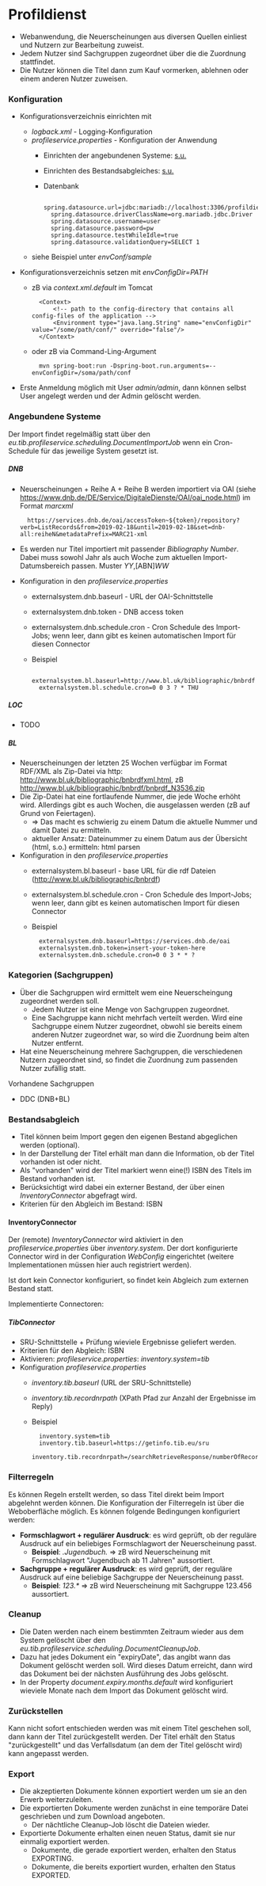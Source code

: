 # Profildienst

* Webanwendung, die Neuerscheinungen aus diversen Quellen einliest und Nutzern zur Bearbeitung zuweist.
* Jedem Nutzer sind Sachgruppen zugeordnet über die die Zuordnung stattfindet.
* Die Nutzer können die Titel dann zum Kauf vormerken, ablehnen oder einem anderen Nutzer zuweisen.

### Konfiguration

* Konfigurationsverzeichnis einrichten mit
    * _logback.xml_ - Logging-Konfiguration
    * _profileservice.properties_ - Konfiguration der Anwendung
        * Einrichten der angebundenen Systeme: [s.u.](#angebundene-systeme)
        * Einrichten des Bestandsabgleiches: [s.u.](#bestandsabgleich)
        * Datenbank

                spring.datasource.url=jdbc:mariadb://localhost:3306/profildienst
                spring.datasource.driverClassName=org.mariadb.jdbc.Driver
                spring.datasource.username=user
                spring.datasource.password=pw
                spring.datasource.testWhileIdle=true
                spring.datasource.validationQuery=SELECT 1

    * siehe Beispiel unter _envConf/sample_

* Konfigurationsverzeichnis setzen mit _envConfigDir=PATH_
    
    * zB via _context.xml.default_ im Tomcat
            
            <Context>
            	<!-- path to the config-directory that contains all config-files of the application -->
            	<Environment type="java.lang.String" name="envConfigDir" value="/some/path/conf/" override="false"/>
            </Context>

    * oder zB via Command-Ling-Argument
    
            mvn spring-boot:run -Dspring-boot.run.arguments=--envConfigDir=/soma/path/conf
     
* Erste Anmeldung möglich mit User _admin/admin_, dann können selbst User angelegt werden und der Admin gelöscht werden.


### Angebundene Systeme

Der Import findet regelmäßig statt über den _eu.tib.profileservice.scheduling.DocumentImportJob_ wenn ein Cron-Schedule für das jeweilige System gesetzt ist.

##### DNB

* Neuerscheinungen + Reihe A + Reihe B werden importiert via OAI (siehe <https://www.dnb.de/DE/Service/DigitaleDienste/OAI/oai_node.html>) im Format _marcxml_

        https://services.dnb.de/oai/accessToken~${token}/repository?verb=ListRecords&from=2019-02-18&until=2019-02-18&set=dnb-all:reiheN&metadataPrefix=MARC21-xml

* Es werden nur Titel importiert mit passender _Bibliography Number_. Dabei muss sowohl Jahr als auch Woche zum aktuellen Import-Datumsbereich passen. Muster _YY_,[ABN]_WW_
* Konfiguration in den _profileservice.properties_
     * externalsystem.dnb.baseurl - URL der OAI-Schnittstelle
     * externalsystem.dnb.token - DNB access token
     * externalsystem.dnb.schedule.cron - Cron Schedule des Import-Jobs;  wenn leer, dann gibt es keinen automatischen Import für diesen Connector
     * Beispiel  

             externalsystem.bl.baseurl=http://www.bl.uk/bibliographic/bnbrdf
             externalsystem.bl.schedule.cron=0 0 3 ? * THU

##### LOC
* TODO

##### BL
* Neuerscheinungen der letzten 25 Wochen verfügbar im Format RDF/XML als Zip-Datei via http: <http://www.bl.uk/bibliographic/bnbrdfxml.html>, zB <http://www.bl.uk/bibliographic/bnbrdf/bnbrdf_N3536.zip>
* Die Zip-Datei hat eine fortlaufende Nummer, die jede Woche erhöht wird. Allerdings gibt es auch Wochen, die ausgelassen werden (zB auf Grund von Feiertagen).
    * => Das macht es schwierig zu einem Datum die aktuelle Nummer und damit Datei zu ermitteln.
    * aktueller Ansatz: Dateinummer zu einem Datum aus der Übersicht (html, s.o.) ermitteln: html parsen
* Konfiguration in den _profileservice.properties_
     * externalsystem.bl.baseurl - base URL für die rdf Dateien (http://www.bl.uk/bibliographic/bnbrdf)
     * externalsystem.bl.schedule.cron - Cron Schedule des Import-Jobs;  wenn leer, dann gibt es keinen automatischen Import für diesen Connector
     * Beispiel  

             externalsystem.dnb.baseurl=https://services.dnb.de/oai
             externalsystem.dnb.token=insert-your-token-here
             externalsystem.dnb.schedule.cron=0 0 3 * * ?

### Kategorien (Sachgruppen)

* Über die Sachgruppen wird ermittelt wem eine Neuerscheingung zugeordnet werden soll.
     * Jedem Nutzer ist eine Menge von Sachgruppen zugeordnet.
     * Eine Sachgruppe kann nicht mehrfach verteilt werden. Wird eine Sachgruppe einem Nutzer zugeordnet, obwohl sie bereits einem anderen Nutzer zugeordnet war, so wird die Zuordnung beim alten Nutzer entfernt.
* Hat eine Neuerscheinung mehrere Sachgruppen, die verschiedenen Nutzern zugeordnet sind, so findet die Zuordnung zum passenden Nutzer zufällig statt.

Vorhandene Sachgruppen
 * DDC (DNB+BL)
    
### Bestandsabgleich

* Titel können beim Import gegen den eigenen Bestand abgeglichen werden (optional).
* In der Darstellung der Titel erhält man dann die Information, ob der Titel vorhanden ist oder nicht.
* Als "vorhanden" wird der Titel markiert wenn eine(!) ISBN des Titels im Bestand vorhanden ist.
* Berücksichtigt wird dabei ein externer Bestand, der über einen _InventoryConnector_ abgefragt wird.
* Kriterien für den Abgleich im Bestand: ISBN


#### InventoryConnector

Der (remote) _InventoryConnector_ wird aktiviert in den _profileservice.properties_ über _inventory.system_. Der dort konfigurierte Connector wird in der Configuration _WebConfig_ eingerichtet (weitere Implementationen müssen hier auch registriert werden).

Ist dort kein Connector konfiguriert, so findet kein Abgleich zum externen Bestand statt.

Implementierte Connectoren: 

##### TibConnector 
* SRU-Schnittstelle + Prüfung wieviele Ergebnisse geliefert werden.
* Kriterien für den Abgleich: ISBN
* Aktivieren: _profileservice.properties_: _inventory.system=tib_
* Konfiguration _profileservice.properties_
     * _inventory.tib.baseurl_ (URL der SRU-Schnittstelle)
     * _inventory.tib.recordnrpath_ (XPath Pfad zur Anzahl der Ergebnisse im Reply)
     * Beispiel  

             inventory.system=tib
             inventory.tib.baseurl=https://getinfo.tib.eu/sru
             inventory.tib.recordnrpath=/searchRetrieveResponse/numberOfRecords


### Filterregeln

Es können Regeln erstellt werden, so dass Titel direkt beim Import abgelehnt werden können. Die Konfiguration der Filterregeln ist über die Weboberfläche möglich.
Es können folgende Bedingungen konfiguriert werden:
* __Formschlagwort + regulärer Ausdruck__: es wird geprüft, ob der reguläre Ausdruck auf ein beliebiges Formschlagwort der Neuerscheinung passt.
    * **Beispiel**: _.*Jugendbuch.*_ => zB wird Neuerscheinung mit Formschlagwort "Jugendbuch ab 11 Jahren" aussortiert.
* __Sachgruppe + regulärer Ausdruck__: es wird geprüft, der reguläre Ausdruck auf eine beliebige Sachgruppe der Neuerscheinung passt.
    * **Beispiel**: _123.*_ => zB wird Neuerscheinung mit Sachgruppe 123.456 aussortiert.
    
### Cleanup

* Die Daten werden nach einem bestimmten Zeitraum wieder aus dem System gelöscht über den _eu.tib.profileservice.scheduling.DocumentCleanupJob_.
* Dazu hat jedes Dokument ein "expiryDate", das angibt wann das Dokument gelöscht werden soll. Wird dieses Datum erreicht, dann wird das Dokument bei der nächsten Ausführung des Jobs gelöscht.
* In der Property _document.expiry.months.default_ wird konfiguriert wieviele Monate nach dem Import das Dokument gelöscht wird.

### Zurückstellen

Kann nicht sofort entschieden werden was mit einem Titel geschehen soll, dann kann der Titel zurückgestellt werden. Der Titel erhält den Status "zurückgestellt" und das Verfallsdatum (an dem der Titel gelöscht wird) kann angepasst werden.

### Export

* Die akzeptierten Dokumente können exportiert werden um sie an den Erwerb weiterzuleiten.
* Die exportierten Dokumente werden zunächst in eine temporäre Datei geschrieben und zum Download angeboten.
    * Der nächtliche Cleanup-Job löscht die Dateien wieder.
* Exportierte Dokumente erhalten einen neuen Status, damit sie nur einmalig exportiert werden.
    * Dokumente, die gerade exportiert werden, erhalten den Status EXPORTING.
    * Dokumente, die bereits exportiert wurden, erhalten den Status EXPORTED.
